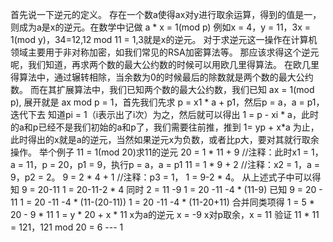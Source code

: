 首先说一下逆元的定义。
存在一个数a使得ax对y进行取余运算，得到的值是一，则成为a是x的逆元。在数学中记做
a * x = 1(mod p)
例如x = 4，y = 11，3x = 1(mod y)，34=12,12 mod 11 = 1,3就是x的逆元。
对于求逆元这一操作在计算机领域主要用于非对称加密，如我们常见的RSA加密算法等。
那应该求得这个逆元呢，我们知道，再求两个数的最大公约数的时候可以用欧几里得算法。
在欧几里得算法中，通过辗转相除，当余数为0的时候最后的除数就是两个数的最大公约数。
而在其扩展算法中，我们已知两个数的最大公约数，我们已知 ax = 1(mod p),
展开就是 ax mod p = 1，首先我们先求 p = x1 * a + p1，然后p = a，a = p1，迭代下去
知道pi = 1（i表示出了i次）为之，然后就可以得出 1  = p - xi * a，此时的a和p已经不是我们初始的a和p了，我们需要往前推，推到 1= yp + x*a 为止，此时得出的x就是a的逆元，当然如果逆元x为负数，或者比p大，要对其就行取余操作。
举个例子 11 = 1(mod 20)求11的逆元
20 = 1 * 11 + 9           //注释：此时x1 = 1， a = 11，p = 20，p1 = 9，执行p = a，a = p1
11 = 1 * 9 + 2            //注释：x2 = 1，a = 9，p2 = 2。
9 = 2 * 4 + 1             //注释：p3 = 1，
1 = 9-2 * 4。
从上述式子中可以得知 9 = 20-11
1 = 20-11-2 * 4
同时 2 = 11 -9
1 = 20 -11 -4 * (11-9)
已知 9 = 20 - 11
1 = 20 -11 -4 * (11-(20-11))
1 = 20 -11 -4 * (11-20+11)
合并同类项得
1 = 5 * 20 - 9 * 11
1 = y * 20 + x * 11
x为a的逆元 x = -9
x对p取余，x = 11
验证 11 * 11 = 121，121 mod 20 = 6 --- 1

